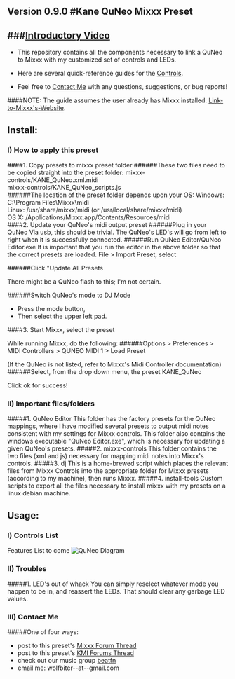 Version 0.9.0
#Kane QuNeo Mixxx Preset
------------------------
###[Introductory Video](http://google.com)
------------------------
+ This repository contains all the components necessary to link a QuNeo to Mixxx with
my customized set of controls and LEDs.

+ Here are several quick-reference guides for the [Controls](#controls).

+ Feel free to [Contact Me](#contact) with any questions, suggestions, or bug reports!

####NOTE: The guide assumes the user already has Mixxx installed.
[Link-to-Mixxx's-Website](http://www.mixxx.org/).
## Install:
### I) How to apply this preset
####1. Copy presets to mixxx preset folder
######These two files need to be copied straight into the preset folder:
mixxx-controls/KANE_QuNeo.xml.midi   
mixxx-controls/KANE_QuNeo_scripts.js   
######The location of the preset folder depends upon your OS:
Windows: C:\Program Files\Mixxx\midi    
Linux: /usr/share/mixxx/midi (or /usr/local/share/mixxx/midi)    
OS X: /Applications/Mixxx.app/Contents/Resources/midi    
####2. Update your QuNeo's midi output preset
######Plug in your QuNeo
Via usb, this should be trivial. The QuNeo's LED's will go from left to right
when it is successfully connected.
######Run QuNeo Editor/QuNeo Editor.exe
It is important that you run the editor in the above folder so that the correct presets are loaded.
File > Import Preset, select

######Click "Update All Presets

There might be a QuNeo flash to this; I'm not certain.

######Switch QuNeo's mode to DJ Mode
+ Press the mode button,
+ Then select the upper left pad.

####3. Start Mixxx, select the preset

While running Mixxx, do the following:
######Options > Preferences > MIDI Controllers > QUNEO MIDI 1 > Load Preset

(If the QuNeo is not listed, refer to Mixxx's Midi Controller documentation)
######Select, from the drop down menu, the preset KANE_QuNeo

Click ok for success!

### II) Important files/folders
#####1. QuNeo Editor
This folder has the factory presets for the QuNeo mappings, where I have modified
several presets to output midi notes consistent with my settings for Mixxx controls.
This folder also contains the windows executable "QuNeo Editor.exe", which is necessary for
updating a given QuNeo's presets.
#####2. mixxx-controls
This folder contains the two files (xml and js) necessary for mapping midi notes into
Mixxx's controls.
#####3. dj
This is a home-brewed script which places the relevant files from Mixxx Controls into
the appropriate folder for Mixxx presets (according to my machine), then runs Mixxx.
#####4. install-tools
Custom scripts to export all the files necessary to install mixxx with my presets on a
linux debian machine.

## Usage:

### <a id="controls"></a>I) Controls List
Features List to come
![QuNeo Diagram](https://raw.github.com/wolfbiter/quneo-mixxx/master/quneo-mixxx-controls.png)

### II) Troubles
#####1. LED's out of whack
You can simply reselect whatever mode you happen to be in, and reassert the LEDs.
That should clear any garbage LED values.

### <a id="contact"></a>III) Contact Me
#####One of four ways:
+ post to this preset's [Mixxx Forum Thread](http://mixxx.org/forums/viewtopic.php?f=7&t=4130&sid=d276c35cf0670fa571eb4e8519a6ffa8)
+ post to this preset's [KMI Forums Thread](http://forum.keithmcmillen.com/viewtopic.php?f=52&t=677)
+ check out our music group [beatfn](http://beatfn.com)
+ email me: wolfbiter--at--gmail.com